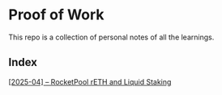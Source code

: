 # Proof of Work

This repo is a collection of personal notes of all the learnings.

## Index

[[2025-04] – RocketPool rETH and Liquid Staking](./2025-04-rocketpool-and-liquid-staking)
